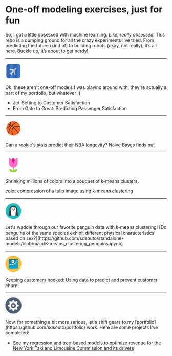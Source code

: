 #  One-off modeling exercises, just for fun

So, I got a little obsessed with machine learning. *Like, really obsessed.* This repo is a dumping ground for all the crazy experiments I’ve tried. From predicting the future (kind of) to building robots (okay, not really), it’s all here. Buckle up, it’s about to get nerdy!
___
<picture>
  <p align="left">
    <img src="images/Pelfusion-Folded-Flat-Air-Plane.512.png" width="50">
  </p>
</picture>
Ok, these aren't one-off models I was playing around with, they're actually a part of my portfolio, but whatever ;)

- Jet-Setting to Customer Satisfaction
- From Gate to Great: Predicting Passenger Satisfaction
___
<picture>
  <p align="left">
     <img src="images/Microsoft-Fluentui-Emoji-Flat-Basketball-Flat.512.png" width="50">
  </p>
</picture> 
Can a rookie's stats predict their NBA longevity? Naive Bayes finds out

___
<picture>
  <p align="left">
    <img src="images/Microsoft-Fluentui-Emoji-Flat-Tulip-Flat.512.png" width="50">
  </p>
</picture>

Shrinking millions of colors into a bouquet of k-means clusters.

[color compression of a tulip image using k-means clustering](https://github.com/sdsouto/standalone-models/blob/main/k-means_color_compression_tulips_no3d.ipynb)
___
<picture>
  <p align="left">
    <img src="images/Thehoth-Seo-Seo-penguin.256.png" width="50">
  </p>
</picture>
  Let's waddle through our favorite penguin data with k-means clustering!  [Do penguins of the same species exhibit different physical characteristics based on sex?](https://github.com/sdsouto/standalone-models/blob/main/K-means_clustering_penguins.ipynb)

___
<picture>
  <p align="left">
    <img src="images/Webalys-Kameleon.pics-Money-Graph.512.png" width="50">
  </p>
</picture>
Keeping customers hooked: Using data to predict and prevent customer churn.

___
<picture>
  <p align="left">
    <img src="images/Elegantthemes-Beautiful-Flat-One-Color-Gear.128.png" width="50">
  </p>
</picture>
Now, for something a bit more serious, let's shift gears to my [portfolio](https://github.com/sdsouto/portfolio) work.  Here are some projects I've completed:

- See my [regression and tree-based models to optimize revenue for the New York Taxi and Limousine Commission and its drivers](https://github.com/sdsouto/nyc-tlc-tip-prediction)

